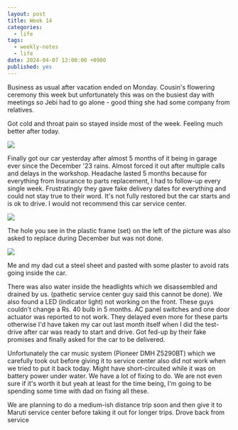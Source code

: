 ```yaml
---
layout: post
title: Week 14
categories:
  - life
tags:
  - weekly-notes
  - life
date: 2024-04-07 12:00:00 +0900
published: yes
---
```

Business as usual after vacation ended on Monday. Cousin's flowering ceremony this week but unfortunately this was on the busiest day with meetings so Jebi had to go alone - good thing she had some company from relatives.

Got cold and throat pain so stayed inside most of the week. Feeling much better after today.

![](https://i.imgur.com/kdnt5dV.jpg)

Finally got our car yesterday after almost 5 months of it being in garage ever since the December '23 rains. Almost forced it out after multiple calls and delays in the workshop. Headache lasted 5 months because for everything from Insurance to parts replacement, I had to follow-up every single week. Frustratingly they gave fake delivery dates for everything and could not stay true to their word. It's not fully restored but the car starts and is ok to drive. I would not recommend this car service center.

![](https://i.imgur.com/RokX2Hy.jpg)

The hole you see in the plastic frame (set) on the left of the picture was also asked to replace during December but was not done. 

![](https://i.imgur.com/PoJyTnf.jpg)

 Me and my dad cut a steel sheet and pasted with some plaster to avoid rats going inside the car. 
 
  There was also water inside the headlights which we disassembled and drained by us. (pathetic service center guy said this cannot be done). We also found a LED (indicator light) not working on the front. These guys couldn't change a Rs. 40 bulb in 5 months.  AC panel switches and one door actuator was reported to not work. They delayed even more for these parts otherwise I'd have taken my car out last month itself when I did the test-drive after car was ready to start and drive. Got fed-up by their fake promises and finally asked for the car to be delivered. 
  
  Unfortunately the car music system (Pioneer DMH Z5290BT) which we carefully took out before giving it to service center also did not work when we tried to put it back today. Might have short-circuited while it was on battery power under water. We have a lot of fixing to do. We are not even sure if it's worth it but yeah at least for the time being, I'm going to be spending some time with dad on fixing all these.
 
 We are planning to do a medium-ish distance trip soon and then give it to Maruti service center before taking it out for longer trips. Drove back from service 
